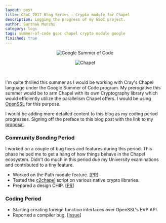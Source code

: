 ```yaml
---
layout: post
title: GSoC 2017 Blog Series - Crypto module for Chapel
description: Logging the progress of my GSoC project.
author: Sarthak Munshi
category: logs
tags: summer-of-code gsoc chapel crypto module google
finished: true
---
```


<p align="center">
  <img alt="Google Summer of Code" src="https://musescore.org/sites/musescore.org/files/Capture%20d%27e%CC%81cran%202016-03-01%2009.48.11.png"/>
</p>

<p align="center">
  <img alt="Chapel" src="https://upload.wikimedia.org/wikipedia/en/c/c0/Cray_Chapel_Logo.png"/>
</p>
<br />

I'm quite thrilled this summer as I would be working with Cray's Chapel language under the Google Summer of Code program. My prerogative this summer would be to arm Chapel with its own Cryptography library which would efficiently utilize the parallelism Chapel offers. I would be using <u><a href="https://www.openssl.org">OpenSSL</a></u> for this purpose.

I would be adding more detailed content to this blog as my coding period progresses. Signing off the preface to this blog post with the link to my <u><a href="https://drive.google.com/file/d/0BwrR3ZPLVYhkNUpMcU9jMUQ0VE0/view?usp=sharing">proposal</a></u>.

### Community Bonding Period

I worked on a couple of bug fixes and features during this period. This phase helped me to get a hang of how things behave in the Chapel ecosystem. Didn't do much in this period due my University examinations and contributed to a tiny feature.

* Worked on the Path module feature. [<a href="https://github.com/chapel-lang/chapel/pull/6200/files">PR</a>]
* Tested the <a href="https://github.com/chapel-lang/chapel/tree/master/tools/c2chapel">c2chapel</a> script on various native crypto libraries.
* Prepared a design CHIP. [<a href="https://github.com/chapel-lang/chapel/blob/master/doc/rst/developer/chips/21.rst">PR</a>]

### Coding Period

* Starting creating foreign function interfaces over OpenSSL's EVP API.
* Reported a compiler bug. [<a href="https://github.com/chapel-lang/chapel/issues/6483">Issue</a>]
